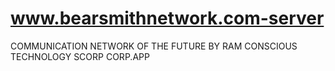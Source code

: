 # www.bearsmithnetwork.com-server
COMMUNICATION NETWORK OF THE FUTURE BY RAM CONSCIOUS TECHNOLOGY SCORP CORP.APP

